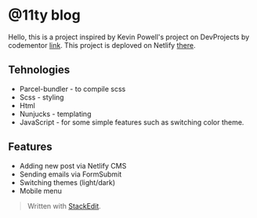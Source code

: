 # @11ty blog
Hello, this is a project inspired by Kevin Powell's project on DevProjects by codementor [link](https://www.codementor.io/projects). This project is deploved on Netlify [there](https://corn-code-blog.netlify.app/).

## Tehnologies
 - Parcel-bundler - to compile scss
 - Scss - styling
 - Html
 - Nunjucks - templating
 - JavaScript - for some simple features such as switching color theme.

## Features
 - Adding new post via Netlify CMS
 - Sending emails via FormSubmit
 - Switching themes (light/dark)
 - Mobile menu

> Written with [StackEdit](https://stackedit.io/).
